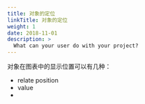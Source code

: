 ```yaml
---
title: 对象的定位
linkTitle: 对象的定位
weight: 1
date: 2018-11-01
description: >
  What can your user do with your project?
---
```



对象在图表中的显示位置可以有几种：
- relate position
- value
- 
